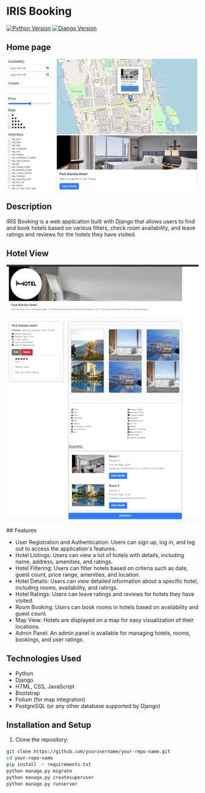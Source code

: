 # IRIS Booking

[![Python Version](https://img.shields.io/badge/python-3.8%2B-blue)](https://www.python.org/downloads/)
[![Django Version](https://img.shields.io/badge/django-3.2%2B-green)](https://www.djangoproject.com/download/)

## Home page
<p align="center"><img src="./readme_assets/home.jpg"></p>

## Description

IRIS Booking is a web application built with Django that allows users to find and book hotels based on various filters, check room availability, and leave ratings and reviews for the hotels they have visited.
## Hotel View
<p align="center"><img src="./readme_assets/hotel_view.jpg"></p>
## Features

- User Registration and Authentication: Users can sign up, log in, and log out to access the application's features.
- Hotel Listings: Users can view a list of hotels with details, including name, address, amenities, and ratings.
- Hotel Filtering: Users can filter hotels based on criteria such as date, guest count, price range, amenities, and location.
- Hotel Details: Users can view detailed information about a specific hotel, including rooms, availability, and ratings.
- Hotel Ratings: Users can leave ratings and reviews for hotels they have visited.
- Room Booking: Users can book rooms in hotels based on availability and guest count.
- Map View: Hotels are displayed on a map for easy visualization of their locations.
- Admin Panel: An admin panel is available for managing hotels, rooms, bookings, and user ratings.

## Technologies Used

- Python
- Django
- HTML, CSS, JavaScript
- Bootstrap
- Folium (for map integration)
- PostgreSQL (or any other database supported by Django)

## Installation and Setup

1. Clone the repository:

```bash
git clone https://github.com/yourusername/your-repo-name.git
cd your-repo-name
pip install -r requirements.txt
python manage.py migrate
python manage.py createsuperuser
python manage.py runserver
